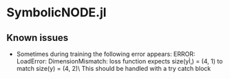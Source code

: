 # SymbolicNODE.jl

## Known issues

- Sometimes during training the following error appears: ERROR: LoadError: DimensionMismatch: loss function expects size(yÌ‚) = (4, 1) to match size(y) = (4, 2)\\
This should be handled with a try catch block

